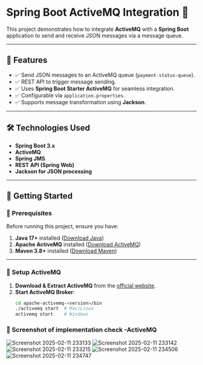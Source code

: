 # Spring Boot ActiveMQ Integration 🚀

This project demonstrates how to integrate **ActiveMQ** with a **Spring Boot** application to send and receive JSON messages via a message queue.

---

## 📌 Features
- ✅ Send JSON messages to an ActiveMQ queue (`payment-status-queue`).
- ✅ REST API to trigger message sending.
- ✅ Uses **Spring Boot Starter ActiveMQ** for seamless integration.
- ✅ Configurable via `application.properties`.
- ✅ Supports message transformation using **Jackson**.

---

## 🛠️ Technologies Used
- **Spring Boot 3.x**
- **ActiveMQ**
- **Spring JMS**
- **REST API (Spring Web)**
- **Jackson for JSON processing**

---

## 🚀 Getting Started

### 🔹 Prerequisites
Before running this project, ensure you have:
1. **Java 17+** installed ([Download Java](https://adoptium.net/))
2. **Apache ActiveMQ** installed ([Download ActiveMQ](http://activemq.apache.org/components/classic/download/))
3. **Maven 3.8+** installed ([Download Maven](https://maven.apache.org/download.cgi))

---

### 🔹 Setup ActiveMQ
1. **Download & Extract ActiveMQ** from the [official website](http://activemq.apache.org/components/classic/download/).
2. **Start ActiveMQ Broker**:
   ```sh
   cd apache-activemq-<version>/bin
   ./activemq start  # Mac/Linux
   activemq start    # Windows
### 🔹 Screenshot of implementation check -ActiveMQ

![Screenshot 2025-02-11 233133](https://github.com/user-attachments/assets/51258150-365f-4fb1-8c5c-78a65acda0a2)
![Screenshot 2025-02-11 233142](https://github.com/user-attachments/assets/d5ee8411-231f-4a69-a416-3dc098b333a3)
![Screenshot 2025-02-11 233215](https://github.com/user-attachments/assets/fea4abd2-6483-4c0c-afe0-cfc1a03b94e5)
![Screenshot 2025-02-11 234506](https://github.com/user-attachments/assets/404eddd6-3540-4ec1-bf18-1a441ee5d751)
![Screenshot 2025-02-11 234747](https://github.com/user-attachments/assets/76b5b4d7-8be6-412c-8043-bc587f124513)




